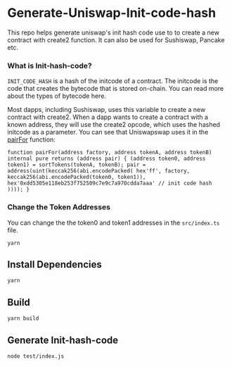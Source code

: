 # Generate-Uniswap-Init-code-hash

This repo helps generate uniswap's init hash code use to to create a new contract with create2 function. It can also be used for Sushiswap, Pancake etc.

### What is Init-hash-code?

`INIT_CODE_HASH` is a hash of the initcode of a contract. The initcode is the code that creates the bytecode that is stored on-chain. You can read more about the types of bytecode here.

Most dapps, including Sushiswap, uses this variable to create a new contract with create2. When a dapp wants to create a contract with a known address, they will use the create2 opcode, which uses the hashed initcode as a parameter.
You can see that Uniswapswap uses it in the [pairFor](https://uniswap.org/docs/v2/smart-contracts/library/#pairfor) function:

`function pairFor(address factory, address tokenA, address tokenB) internal pure returns (address pair) { (address token0, address token1) = sortTokens(tokenA, tokenB); pair = address(uint(keccak256(abi.encodePacked( hex'ff', factory, keccak256(abi.encodePacked(token0, token1)), hex'0xdd5305e118eb253f752509c7e9c7a970cdda7aaa' // init code hash )))); }`

### Change the Token Addresses
You can change the the token0 and token1 addresses in the `src/index.ts` file.

`yarn`
## Install Dependencies

`yarn`
## Build

`yarn build`
## Generate Init-hash-code

`node test/index.js`
